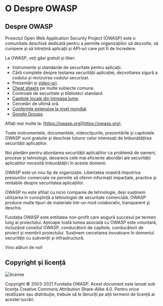 # O Despre OWASP

## Despre OWASP

Proiectul Open Web Application Security Project (OWASP) este o comunitate deschisă dedicată pentru a permite organizațiilor să dezvolte, să cumpere și să întrețină aplicații și API-uri care pot fi de încredere.

La OWASP, veți găsi gratuit și liber:

- Instrumente și standarde de securitate pentru aplicații.
- Cărți complete despre testarea securității aplicației, dezvoltarea sigură a codului și revizuirea codului securizat.
- Prezentări și [video-uri](https://www.youtube.com/user/OWASPGLOBAL).
- [Cheat sheets](https://cheatsheetseries.owasp.org/) pe multe subiecte comune.
- Controale de securitate și biblioteci standard.
- [Capitole locale din întreaga lume](https://owasp.org/chapters/).
- Cercetări de ultimă oră.
- [Conferințe extensive la nivel mondial](https://owasp.org/events/).
- [Google Groups](https://groups.google.com/a/owasp.org).

Aflați mai multe la: [https://owasp.org](https://owasp.org).

Toate instrumentele, documentele, videoclipurile, prezentările și capitolele OWASP sunt gratuite și deschise tuturor celor interesați de îmbunătățirea securității aplicațiilor.

Noi pledăm pentru abordarea securității aplicațiilor ca problemă de oameni, procese și tehnologii, deoarece cele mai eficiente abordări ale securității aplicațiilor necesită îmbunătățiri în aceste domenii.

OWASP este un nou tip de organizație. Libertatea noastră împotriva presiunilor comerciale ne permite să oferim informații imparțiale, practice și rentabile despre securitatea aplicațiilor.

OWASP nu este afiliat cu nicio companie de tehnologie, deși susținem utilizarea în cunoștință a tehnologiei de securitate comercială. OWASP produce multe tipuri de materiale într-un mod colaborativ, transparent și deschis.

Fundația OWASP este entitatea non-profit care asigură succesul pe termen lung al proiectului. Aproape toată lumea asociată cu OWASP este voluntară, incluzând consiliul OWASP, conducătorii de capitole, conducătorii de proiect și membrii proiectului. Susținem cercetarea inovatoare în domeniul securității cu subvenții și infrastructură.

Vino alături de noi!

## Copyright și licență

![license](images/license.png)

Copyright © 2003-2021 Fundația OWASP. Acest document este lansat sub licența Creative Commons Attribution Share-Alike 4.0. Pentru orice reutilizare sau distribuție, trebuie să le lămuriți pe alții termenii de licență ai acestei lucrări.

